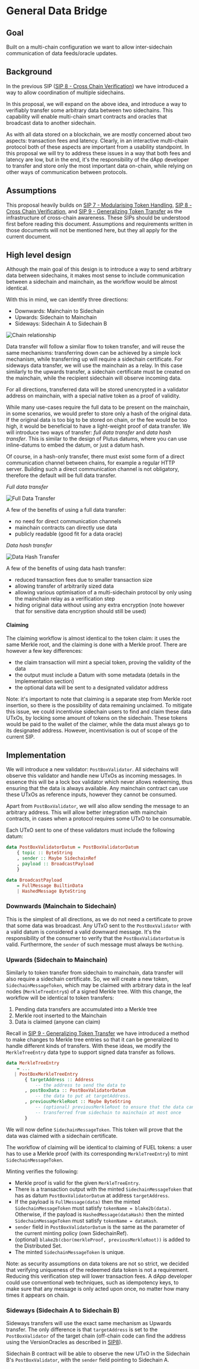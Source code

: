 # General Data Bridge

## Goal

Built on a multi-chain configuration we want to allow inter-sidechain
communication of data feeds/oracle updates.

## Background

In the previous SIP ([SIP 8 - Cross Chain Verification][crosschainver]) we have
introduced a way to allow coordination of multiple sidechains.

In this proposal, we will expand on the above idea, and introduce a way to
verifiably transfer some arbitrary data between two sidechains. This capability
will enable multi-chain smart contracts and oracles that broadcast data to
another sidechain.

As with all data stored on a blockchain, we are mostly concerned about two
aspects: transaction fees and latency. Clearly, in an interactive multi-chain
protocol both of these aspects are important from a usability standpoint. In this
proposal we will try to address these issues in a way that both fees and latency
are low, but in the end, it's the responsibility of the dApp developer to
transfer and store only the most important data on-chain, while relying on
other ways of communication between protocols.

## Assumptions

This proposal heavily builds on [SIP 7 - Modularising Token Handling][modulartokens],
[SIP 8 - Cross Chain Verification][crosschainver], and
[SIP 9 - Generalizing Token Transfer][generalizedtransfer] as the infrastructure
of cross-chain awareness. These SIPs should be understood first before reading
this document. Assumptions and requirements written in those documents will not
be mentioned here, but they all apply for the current document.

##  High level design

Although the main goal of this design is to introduce a way to send arbitrary
data between sidechains, it makes most sense to include communication between
a sidechain and mainchain, as the workflow would be almost identical.

With this in mind, we can identify three directions:

- Downwards: Mainchain to Sidechain
- Upwards: Sidechain to Mainchain
- Sideways: Sidechain A to Sidechain B

![Chain relationship](./10-GeneralDataBridge/Relationship.svg)

Data transfer will follow a similar flow to token transfer, and will reuse the
same mechanisms: transferring down can be achieved by a simple lock mechanism,
while transferring up will require a sidechain certificate. For sideways data
transfer, we will use the mainchain as a relay. In this case similarly to the
upwards transfer, a sidechain certificate must be created on the mainchain,
while the recipient sidechain will observe incoming data.

For all directions, transferred data will be stored unencrypted in a validator
address on mainchain, with a special native token as a proof of validity.

While many use-cases require the full data to be present on the mainchain,
in some scenarios, we would prefer to store only a hash of the original
data. If the original data is too big to be stored on chain, or
the fee would be too high, it would be beneficial to have a light-weight proof
of data transfer. We will introduce two ways of transfer: _full data transfer_
and _data hash transfer_. This is similar to the design of Plutus datums, where
you can use inline-datums to embed the datum, or just a datum hash.

Of course, in a hash-only transfer, there must exist some form of a direct
communication channel between chains, for example a regular HTTP server. Building
such a direct communication channel is not obligatory, therefore the default
will be full data transfer.

_Full data transfer_

![Full Data Transfer](./10-GeneralDataBridge/FullData.svg)

A few of the benefits of using a full data transfer:
- no need for direct communication channels
- mainchain contracts can directly use data
- publicly readable (good fit for a data oracle)

_Data hash transfer_

![Data Hash Transfer](./10-GeneralDataBridge/HashOnly.svg)

A few of the benefits of using data hash transfer:
- reduced transaction fees due to smaller transaction size
- allowing transfer of arbitrarily sized data
- allowing various optimisation of a multi-sidechain protocol by only using the
  mainchain relay as a verification step
- hiding original data without using any extra encryption (note however that
  for sensitive data encryption should still be used)

#### Claiming

The claiming workflow is almost identical to the token claim: it uses the
same Merkle root, and the claiming is done with a Merkle proof. There are however a few key differences:
- the claim transaction will mint a special token, proving the validity of the data
- the output must include a Datum with some metadata (details in the Implementation
  section)
- the optional data will be sent to a designated validator address

Note: it's important to note that claiming is a separate step from Merkle root
insertion, so there is the possibility of data remaining unclaimed. To mitigate
this issue, we could incentivise sidechain users to find and claim these data
UTxOs, by locking some amount of tokens on the sidechain. These tokens would be
paid to the wallet of the claimer, while the data must always go to its
designated address. However, incentivisation is out of scope of the current SIP.

## Implementation

We will introduce a new validator: `PostBoxValidator`. All sidechains will
observe this validator and handle new UTxOs as incoming messages. In essence
this will be a lock box validator which never allows redeeming, thus ensuring that
the data is always available. Any mainchain contract can use these UTxOs as
reference inputs, however they cannot be consumed.

Apart from `PostBoxValidator`, we will also allow sending the message to
an arbitrary address. This will allow better integration with mainchain
contracts, in cases when a protocol requires some UTxO to be consumable.

Each UTxO sent to one of these validators must include the following datum:

```haskell
data PostBoxValidatorDatum = PostBoxValidatorDatum
    { topic :: ByteString
    , sender :: Maybe SidechainRef
    , payload :: BroadcastPayload
    }

data BroadcastPayload
    = FullMessage BuiltinData
    | HashedMessage ByteString
```

### Downwards (Mainchain to Sidechain)

This is the simplest of all directions, as we do not need a certificate to prove
that some data was broadcast. Any UTxO sent to the `PostBoxValidator` with a
valid datum is considered a valid downward message. It's the responsibility of
the consumer to verify that the `PostBoxValidatorDatum` is valid. Furthermore,
the `sender` of such message must always be `Nothing`.

### Upwards (Sidechain to Mainchain)

Similarly to token transfer from sidechain to mainchain, data transfer will also
require a sidechain certificate. So, we will create a new token, `SidechainMessageToken`,
which may be claimed with arbitrary data in the leaf nodes (`MerkleTreeEntry`s) of a signed Merkle tree.
With this change, the workflow will be identical to token transfers:

1. Pending data transfers are accumulated into a Merkle tree
2. Merkle root inserted to the Mainchain
3. Data is claimed (anyone can claim)

Recall in [SIP 9 - Generalizing Token Transfer][generalizedtransfer] we have introduced
a method to make changes to Merkle tree entries so that it can be generalized to handle
different kinds of transfers.
With these ideas, we modify the `MerkleTreeEntry` data type to support signed data transfer
as follows.

```haskell
data MerkleTreeEntry
    = ...
   | PostBoxMerkleTreeEntry
       { targetAddress :: Address
           -- the address to send the data to
       , postBoxData :: PostBoxValidatorDatum
           -- the data to put at targetAddress.
       , previousMerkleRoot :: Maybe ByteString
           -- (optional) previousMerkleRoot to ensure that the data can be
           -- transferred from sidechain to mainchain at most once
       }
```

We will now define `SidechainMessageToken`. This token will
prove that the data was claimed with a sidechain certificate.

The workflow of claiming will be identical to claiming of FUEL tokens: a user
has to use a Merkle proof (with its corresponding `MerkleTreeEntry`) to mint `SidechainMessageToken`.

Minting verifies the following:
- Merkle proof is valid for the given `MerkleTreeEntry`.
- There is a transaction output with the minted `SidechainMessageToken` that has as datum `PostBoxValidatorDatum` at address `targetAddress`.
- If the payload is `FullMessage(data)` then the minted `SidechainMessageToken` must satisfy `tokenName = blake2b(data)`.
  Otherwise, if the payload is `HashedMessage(dataHash)` then the minted `SidechainMessageToken` must satisfy `tokenName = dataHash`.
- `sender` field in `PostBoxValidatorDatum` is the same as the parameter of the
  current minting policy (own SidechainRef).
- (optional) `blake2b(cbor(merkleProof, previousMerkleRoot))` is added to the Distributed Set.
- The minted `SidechainMessageToken` is unique.

Note: as security assumptions on data tokens are not so strict, we decided
that verifying uniqueness of the redeemed data token is not a requirement.
Reducing this verification step will lower transaction fees. A dApp developer
could use conventional web techniques, such as idempotency keys, to make sure
that any message is only acted upon once, no matter how many times it appears
on chain.

### Sideways (Sidechain A to Sidechain B)

Sideways transfers will use the exact same mechanism as Upwards transfer.
The only difference is that `targetAddress` is set to the `PostBoxValidator`
of the target chain (off-chain code can find the address using the
VersionOracles as described in [SIP8][crosschainver]).

Sidechain B contract will be able to observe the new UTxO in the
Sidechain B's `PostBoxValidator`, with the `sender` field pointing to
Sidechain A.

[modulartokens]: ./07-ModularisingTokenHandling.md
[crosschainver]: ./08-CrossChainVerification.md
[generalizedtransfer]: ./09-Generalizing-Token-Transfer-From-Sidechain-to-Mainchain.md
